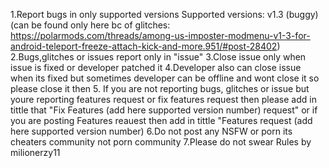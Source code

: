 1.Report bugs in only supported versions 
Supported versions:
v1.3 (buggy) (can be found only here bc of glitches: https://polarmods.com/threads/among-us-imposter-modmenu-v1-3-for-android-teleport-freeze-attach-kick-and-more.951/#post-28402)
2.Bugs,glitches or issues report only in "issue"
3.Close issue only when issue is fixed or developer patched it
4.Developer also can close issue when its fixed but sometimes developer can be offline and wont close it so please 
close it then 
5. If you are not reporting bugs, glitches or issue but youre reporting features request or fix features request then please add in tittle that "Fix Features (add here supported version number) request" or if you 
are posting Features reauest then add in tittle "Features request (add here supported version number)
6.Do not post any NSFW or porn its cheaters community not porn community 
7.Please do not swear 
Rules by milionerzy11
